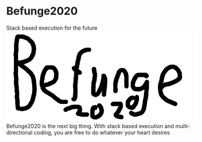 # Befunge2020
Stack based execution for the future
![logo](logo.png)
Befunge2020 is the next big thing.
With stack based execution and multi-directional coding, you are free to do whatever your heart desires
